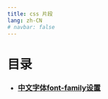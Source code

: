 ```yaml
---
title: css 片段
lang: zh-CN
# navbar: false
---
```

# 目录

<!-- [[toc]] -->

* ### [中文字体font-family设置](/css/font-family.md)
